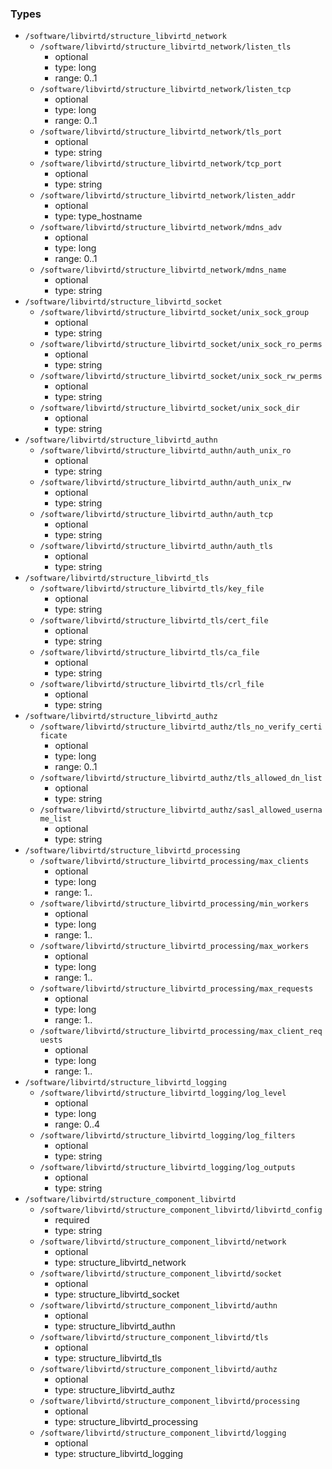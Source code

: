 ### Types

- `/software/libvirtd/structure_libvirtd_network`
    - `/software/libvirtd/structure_libvirtd_network/listen_tls`
        - optional
        - type: long
        - range: 0..1
    - `/software/libvirtd/structure_libvirtd_network/listen_tcp`
        - optional
        - type: long
        - range: 0..1
    - `/software/libvirtd/structure_libvirtd_network/tls_port`
        - optional
        - type: string
    - `/software/libvirtd/structure_libvirtd_network/tcp_port`
        - optional
        - type: string
    - `/software/libvirtd/structure_libvirtd_network/listen_addr`
        - optional
        - type: type_hostname
    - `/software/libvirtd/structure_libvirtd_network/mdns_adv`
        - optional
        - type: long
        - range: 0..1
    - `/software/libvirtd/structure_libvirtd_network/mdns_name`
        - optional
        - type: string
- `/software/libvirtd/structure_libvirtd_socket`
    - `/software/libvirtd/structure_libvirtd_socket/unix_sock_group`
        - optional
        - type: string
    - `/software/libvirtd/structure_libvirtd_socket/unix_sock_ro_perms`
        - optional
        - type: string
    - `/software/libvirtd/structure_libvirtd_socket/unix_sock_rw_perms`
        - optional
        - type: string
    - `/software/libvirtd/structure_libvirtd_socket/unix_sock_dir`
        - optional
        - type: string
- `/software/libvirtd/structure_libvirtd_authn`
    - `/software/libvirtd/structure_libvirtd_authn/auth_unix_ro`
        - optional
        - type: string
    - `/software/libvirtd/structure_libvirtd_authn/auth_unix_rw`
        - optional
        - type: string
    - `/software/libvirtd/structure_libvirtd_authn/auth_tcp`
        - optional
        - type: string
    - `/software/libvirtd/structure_libvirtd_authn/auth_tls`
        - optional
        - type: string
- `/software/libvirtd/structure_libvirtd_tls`
    - `/software/libvirtd/structure_libvirtd_tls/key_file`
        - optional
        - type: string
    - `/software/libvirtd/structure_libvirtd_tls/cert_file`
        - optional
        - type: string
    - `/software/libvirtd/structure_libvirtd_tls/ca_file`
        - optional
        - type: string
    - `/software/libvirtd/structure_libvirtd_tls/crl_file`
        - optional
        - type: string
- `/software/libvirtd/structure_libvirtd_authz`
    - `/software/libvirtd/structure_libvirtd_authz/tls_no_verify_certificate`
        - optional
        - type: long
        - range: 0..1
    - `/software/libvirtd/structure_libvirtd_authz/tls_allowed_dn_list`
        - optional
        - type: string
    - `/software/libvirtd/structure_libvirtd_authz/sasl_allowed_username_list`
        - optional
        - type: string
- `/software/libvirtd/structure_libvirtd_processing`
    - `/software/libvirtd/structure_libvirtd_processing/max_clients`
        - optional
        - type: long
        - range: 1..
    - `/software/libvirtd/structure_libvirtd_processing/min_workers`
        - optional
        - type: long
        - range: 1..
    - `/software/libvirtd/structure_libvirtd_processing/max_workers`
        - optional
        - type: long
        - range: 1..
    - `/software/libvirtd/structure_libvirtd_processing/max_requests`
        - optional
        - type: long
        - range: 1..
    - `/software/libvirtd/structure_libvirtd_processing/max_client_requests`
        - optional
        - type: long
        - range: 1..
- `/software/libvirtd/structure_libvirtd_logging`
    - `/software/libvirtd/structure_libvirtd_logging/log_level`
        - optional
        - type: long
        - range: 0..4
    - `/software/libvirtd/structure_libvirtd_logging/log_filters`
        - optional
        - type: string
    - `/software/libvirtd/structure_libvirtd_logging/log_outputs`
        - optional
        - type: string
- `/software/libvirtd/structure_component_libvirtd`
    - `/software/libvirtd/structure_component_libvirtd/libvirtd_config`
        - required
        - type: string
    - `/software/libvirtd/structure_component_libvirtd/network`
        - optional
        - type: structure_libvirtd_network
    - `/software/libvirtd/structure_component_libvirtd/socket`
        - optional
        - type: structure_libvirtd_socket
    - `/software/libvirtd/structure_component_libvirtd/authn`
        - optional
        - type: structure_libvirtd_authn
    - `/software/libvirtd/structure_component_libvirtd/tls`
        - optional
        - type: structure_libvirtd_tls
    - `/software/libvirtd/structure_component_libvirtd/authz`
        - optional
        - type: structure_libvirtd_authz
    - `/software/libvirtd/structure_component_libvirtd/processing`
        - optional
        - type: structure_libvirtd_processing
    - `/software/libvirtd/structure_component_libvirtd/logging`
        - optional
        - type: structure_libvirtd_logging

